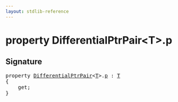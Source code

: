 ```yaml
---
layout: stdlib-reference
---
```


# property DifferentialPtrPair\<T\>\.p

## Signature

<pre>
<span class='code_keyword'>property</span> <a href="index.html" class="code_type">DifferentialPtrPair</a>&lt;<a href="index.html#typeparam-T" class="code_type">T</a>&gt;.<a href="p.html">p</a> : <a href="index.html#typeparam-T" class="code_type">T</a>
{
    get;
}
</pre>

